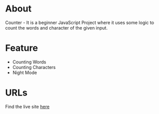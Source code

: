 # About

Counter - It is a beginner JavaScript Project where it uses some logic to count the words and character of the given input.

# Feature

- Counting Words
- Counting Characters
- Night Mode

# URLs

Find the live site [here](https://countword1.netlify.app/)
